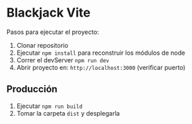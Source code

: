 # Blackjack Vite

Pasos para ejecutar el proyecto:

1. Clonar repositorio
2. Ejecutar ```npm install``` para reconstruir los módulos de node
3. Correr el devServer ```npm run dev```
4. Abrir proyecto en: ```http://localhost:3000``` (verificar puerto)

## Producción

1. Ejecutar ```npm run build```
2. Tomar la carpeta ```dist``` y desplegarla
